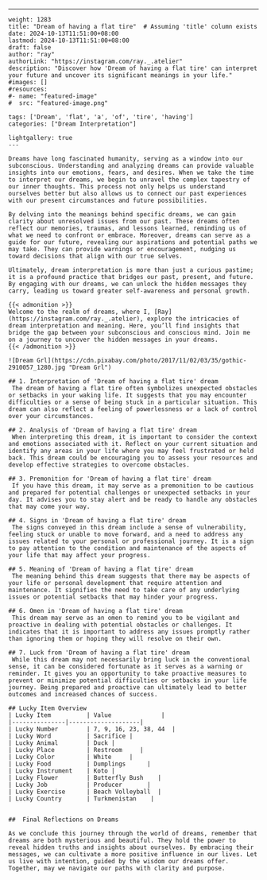 ---
    weight: 1283
    title: "Dream of having a flat tire"  # Assuming 'title' column exists
    date: 2024-10-13T11:51:00+08:00
    lastmod: 2024-10-13T11:51:00+08:00
    draft: false
    author: "ray"
    authorLink: "https://instagram.com/ray._.atelier"
    description: "Discover how 'Dream of having a flat tire' can interpret your future and uncover its significant meanings in your life."
    #images: []
    #resources:
    #- name: "featured-image"
    #  src: "featured-image.png"
    
    tags: ['Dream', 'flat', 'a', 'of', 'tire', 'having']
    categories: ["Dream Interpretation"]
    
    lightgallery: true
    ---
    
    Dreams have long fascinated humanity, serving as a window into our subconscious. Understanding and analyzing dreams can provide valuable insights into our emotions, fears, and desires. When we take the time to interpret our dreams, we begin to unravel the complex tapestry of our inner thoughts. This process not only helps us understand ourselves better but also allows us to connect our past experiences with our present circumstances and future possibilities.
    
    By delving into the meanings behind specific dreams, we can gain clarity about unresolved issues from our past. These dreams often reflect our memories, traumas, and lessons learned, reminding us of what we need to confront or embrace. Moreover, dreams can serve as a guide for our future, revealing our aspirations and potential paths we may take. They can provide warnings or encouragement, nudging us toward decisions that align with our true selves.
    
    Ultimately, dream interpretation is more than just a curious pastime; it is a profound practice that bridges our past, present, and future. By engaging with our dreams, we can unlock the hidden messages they carry, leading us toward greater self-awareness and personal growth.
    
    {{< admonition >}}
    Welcome to the realm of dreams, where I, [Ray](https://instagram.com/ray._.atelier), explore the intricacies of dream interpretation and meaning. Here, you’ll find insights that bridge the gap between your subconscious and conscious mind. Join me on a journey to uncover the hidden messages in your dreams.
    {{< /admonition >}}
    
    ![Dream Grl](https://cdn.pixabay.com/photo/2017/11/02/03/35/gothic-2910057_1280.jpg "Dream Grl")
    
    ## 1. Interpretation of 'Dream of having a flat tire' dream
     The dream of having a flat tire often symbolizes unexpected obstacles or setbacks in your waking life. It suggests that you may encounter difficulties or a sense of being stuck in a particular situation. This dream can also reflect a feeling of powerlessness or a lack of control over your circumstances.
    
    ## 2. Analysis of 'Dream of having a flat tire' dream
     When interpreting this dream, it is important to consider the context and emotions associated with it. Reflect on your current situation and identify any areas in your life where you may feel frustrated or held back. This dream could be encouraging you to assess your resources and develop effective strategies to overcome obstacles.
    
    ## 3. Premonition for 'Dream of having a flat tire' dream
     If you have this dream, it may serve as a premonition to be cautious and prepared for potential challenges or unexpected setbacks in your day. It advises you to stay alert and be ready to handle any obstacles that may come your way.
    
    ## 4. Signs in 'Dream of having a flat tire' dream
     The signs conveyed in this dream include a sense of vulnerability, feeling stuck or unable to move forward, and a need to address any issues related to your personal or professional journey. It is a sign to pay attention to the condition and maintenance of the aspects of your life that may affect your progress.
    
    ## 5. Meaning of 'Dream of having a flat tire' dream
     The meaning behind this dream suggests that there may be aspects of your life or personal development that require attention and maintenance. It signifies the need to take care of any underlying issues or potential setbacks that may hinder your progress.
    
    ## 6. Omen in 'Dream of having a flat tire' dream
     This dream may serve as an omen to remind you to be vigilant and proactive in dealing with potential obstacles or challenges. It indicates that it is important to address any issues promptly rather than ignoring them or hoping they will resolve on their own.
    
    ## 7. Luck from 'Dream of having a flat tire' dream
     While this dream may not necessarily bring luck in the conventional sense, it can be considered fortunate as it serves as a warning or reminder. It gives you an opportunity to take proactive measures to prevent or minimize potential difficulties or setbacks in your life journey. Being prepared and proactive can ultimately lead to better outcomes and increased chances of success.
    
    ## Lucky Item Overview
    | Lucky Item          | Value              |
    |---------------|--------------------|
    | Lucky Number        | 7, 9, 16, 23, 38, 44  |
    | Lucky Word          | Sacrifice |
    | Lucky Animal        | Duck |
    | Lucky Place         | Restroom     |
    | Lucky Color         | White     |
    | Lucky Food          | Dumplings      |
    | Lucky Instrument    | Koto |
    | Lucky Flower        | Butterfly Bush    |
    | Lucky Job           | Producer       |
    | Lucky Exercise      | Beach Volleyball  |
    | Lucky Country       | Turkmenistan    |
    
    
    ##  Final Reflections on Dreams
    
    As we conclude this journey through the world of dreams, remember that dreams are both mysterious and beautiful. They hold the power to reveal hidden truths and insights about ourselves. By embracing their messages, we can cultivate a more positive influence in our lives. Let us live with intention, guided by the wisdom our dreams offer. Together, may we navigate our paths with clarity and purpose.
    